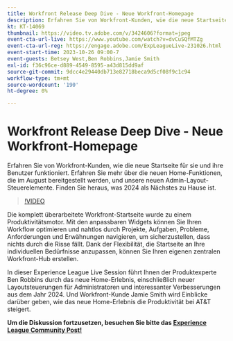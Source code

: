 ```yaml
---
title: Workfront Release Deep Dive - Neue Workfront-Homepage
description: Erfahren Sie von Workfront-Kunden, wie die neue Startseite für sie und ihre Benutzer funktioniert.
kt: KT-14069
thumbnail: https://video.tv.adobe.com/v/3424606?format=jpeg
event-cta-url-live: https://www.youtube.com/watch?v=dvCuSQfMTZg
event-cta-url-reg: https://engage.adobe.com/ExpLeagueLive-231026.html
event-start-time: 2023-10-26 09:00-7
event-guests: Betsey West,Ben Robbins,Jamie Smith
exl-id: f36c96ce-d889-4549-8595-a43d815dd9af
source-git-commit: 9dcc4e29440db713e82718beca9d5cf08f9c1c94
workflow-type: tm+mt
source-wordcount: '190'
ht-degree: 0%

---
```


# Workfront Release Deep Dive - Neue Workfront-Homepage

Erfahren Sie von Workfront-Kunden, wie die neue Startseite für sie und ihre Benutzer funktioniert. Erfahren Sie mehr über die neuen Home-Funktionen, die im August bereitgestellt werden, und unsere neuen Admin-Layout-Steuerelemente. Finden Sie heraus, was 2024 als Nächstes zu Hause ist.

>[!VIDEO](https://video.tv.adobe.com/v/3424606/?learn=on)

Die komplett überarbeitete Workfront-Startseite wurde zu einem Produktivitätsmotor. Mit den anpassbaren Widgets können Sie Ihren Workflow optimieren und nahtlos durch Projekte, Aufgaben, Probleme, Anforderungen und Erwähnungen navigieren, um sicherzustellen, dass nichts durch die Risse fällt. Dank der Flexibilität, die Startseite an Ihre individuellen Bedürfnisse anzupassen, können Sie Ihren eigenen zentralen Workfront-Hub erstellen.

In dieser Experience League Live Session führt Ihnen der Produktexperte Ben Robbins durch das neue Home-Erlebnis, einschließlich neuer Layoutsteuerungen für Administratoren und interessanter Verbesserungen aus dem Jahr 2024. Und Workfront-Kunde Jamie Smith wird Einblicke darüber geben, wie das neue Home-Erlebnis die Produktivität bei AT&amp;T steigert.

**Um die Diskussion fortzusetzen, besuchen Sie bitte das [Experience League Community Post!](https://experienceleaguecommunities.adobe.com/t5/workfront-discussions/10-26-webinar-q-amp-a-thread-workfront-release-deep-dive-new/td-p/627470)**
